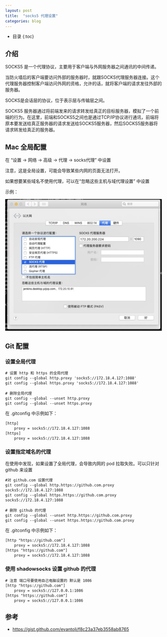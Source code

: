 ```yaml
---
layout: post
title:  "socks5 代理设置"
categories: blog
---
```


* 目录
{:toc}

## 介绍

SOCKS5 是一个代理协议，主要用于客户端与外网服务器之间通讯的中间传递。

当防火墙后的客户端要访问外部的服务器时，就跟SOCKS代理服务器连接。这个代理服务器控制客户端访问外网的资格，允许的话，就将客户端的请求发往外部的服务器。

SOCKS是会话层的协议，位于表示层与传输层之间。

SOCKS5 服务器通过将前端发来的请求转发给真正的目标服务器，模拟了一个前端的行为。在这里，前端和SOCKS5之间也是通过TCP/IP协议进行通讯，前端将原本要发送给真正服务器的请求发送给SOCKS5服务器，然后SOCKS5服务器将请求转发给真正的服务器。

## Mac 全局配置

在 “设置 -> 网络 -> 高级 -> 代理 -> socks代理” 中设置

注意，这是全局设置，可能会导致某些内网的页面无法打开。

如果想要某些域名不使用代理，可以在“忽略这些主机与域代理设置” 中设置

示例：

![](/assets/img/socks5.png)

## Git 配置

### 设置全局代理

``` shell
# 设置 http 和 https 的全局代理
git config --global http.proxy 'socks5://172.18.4.127:1088'
git config --global https.proxy 'socks5://172.18.4.127:1088'

# 删除全局代理
git config --global --unset http.proxy
git config --global --unset https.proxy
```

在 .gitconfig 中示例如下：
``` shell
[http]
	proxy = socks5://172.18.4.127:1088
[https]
	proxy = socks5://172.18.4.127:1088
```

### 设置指定域名的代理

在使用中发现，如果设置了全局代理，会导致内网的 pod 拉取失败。可以只针对 github 来设置

``` shell
#对 github.com 设置代理
git config --global http.https://github.com.proxy socks5://172.18.4.127:1088
git config --global https.https://github.com.proxy socks5://172.18.4.127:1088

# 删除 github 的代理
git config --global --unset http.https://github.com.proxy
git config --global --unset https.https://github.com.proxy
```

在 .gitconfig 中示例如下：
``` shell
[http "https://github.com"]
	proxy = socks5://172.18.4.127:1088
[https "https://github.com"]
	proxy = socks5://172.18.4.127:1088
```

### 使用 shadowsocks 设置 github 的代理

``` shell
# 注意 端口号要使用自己电脑设置的 默认是 1086
[http "https://github.com"]
	proxy = socks5://127.0.0.1:1086
[https "https://github.com"]
	proxy = socks5://127.0.0.1:1086

```

## 参考

- https://gist.github.com/evantoli/f8c23a37eb3558ab8765